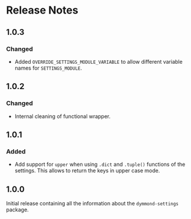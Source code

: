 # Release Notes

## 1.0.3

### Changed

- Added `OVERRIDE_SETTINGS_MODULE_VARIABLE` to allow different variable names for `SETTINGS_MODULE`.

## 1.0.2

### Changed

- Internal cleaning of functional wrapper.

## 1.0.1

### Added

- Add support for `upper` when using `.dict` and `.tuple()` functions
of the settings. This allows to return the keys in upper case mode.

## 1.0.0

Initial release containing all the information about
the `dymmond-settings` package.

